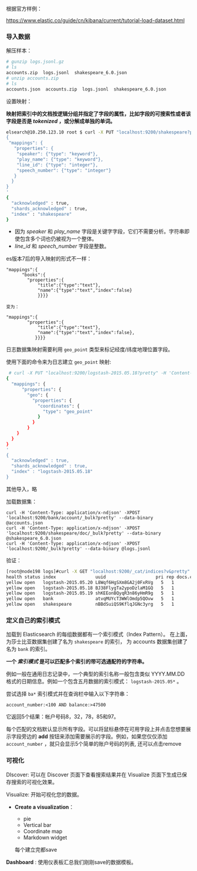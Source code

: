 根据官方样例：

 https://www.elastic.co/guide/cn/kibana/current/tutorial-load-dataset.html 



### 导入数据

解压样本：

```sh
# gunzip logs.jsonl.gz
# ls
accounts.zip  logs.jsonl  shakespeare_6.0.json
# unzip accounts.zip
# ls
accounts.json  accounts.zip  logs.jsonl  shakespeare_6.0.json
```



设置映射：

 **映射把索引中的文档按逻辑分组并指定了字段的属性，比如字段的可搜索性或者该字段是否是 *tokenized* ，或分解成单独的单词。** 

```sh
elsearch@10.250.123.10 root $ curl -X PUT "localhost:9200/shakespeare?pretty" -H 'Content-Type: application/json' -d'
{
 "mappings": {
   "properties": {
    "speaker": {"type": "keyword"},
    "play_name": {"type": "keyword"},
    "line_id": {"type": "integer"},
    "speech_number": {"type": "integer"}
   }
  }
}
'
{
  "acknowledged" : true,
  "shards_acknowledged" : true,
  "index" : "shakespeare"
}
```

- 因为 *speaker* 和 *play_name* 字段是关键字字段，它们不需要分析。字符串即使包含多个词也仍被视为一个整体。
- *line_id* 和 *speech_number* 字段是整数。

es版本7后的导入映射的形式不一样：

```
"mappings":{    
      "books":{     
        "properties":{        
            "title":{"type":"text"},
            "name":{"type":"text","index":false}
            }}}}

变为：

"mappings":{    
        "properties":{        
            "title":{"type":"text"},
            "name":{"type":"text","index":false},
		   }}}}
```





日志数据集映射需要利用 `geo_point` 类型来标记经度/纬度地理位置字段。

使用下面的命令来为日志建立 `geo_point` 映射:

```sh
 # curl -X PUT "localhost:9200/logstash-2015.05.18?pretty" -H 'Content-Type: application/json' -d'
{
  "mappings": {
      "properties": {
        "geo": {
          "properties": {
            "coordinates": {
              "type": "geo_point"
            }
          }
        }
    }
  }
}
'
{
  "acknowledged" : true,
  "shards_acknowledged" : true,
  "index" : "logstash-2015.05.18"
}
```

其他导入，略



加载数据集：

```
curl -H 'Content-Type: application/x-ndjson' -XPOST 'localhost:9200/bank/account/_bulk?pretty' --data-binary @accounts.json
curl -H 'Content-Type: application/x-ndjson' -XPOST 'localhost:9200/shakespeare/doc/_bulk?pretty' --data-binary @shakespeare_6.0.json
curl -H 'Content-Type: application/x-ndjson' -XPOST 'localhost:9200/_bulk?pretty' --data-binary @logs.jsonl
```





验证：

```sh
[root@node198 logs]#curl -X GET "localhost:9200/_cat/indices?v&pretty"
health status index               uuid                   pri rep docs.count docs.deleted store.size pri.store.size
yellow open   logstash-2015.05.20 L8Wqf6HgSXm8GA2j0FxRVg   5   1          0            0      1.1kb          1.1kb
yellow open   logstash-2015.05.18 BJ38FlygTa2ypoDzlaM1GQ   5   1          0            0      1.1kb          1.1kb
yellow open   logstash-2015.05.19 shKEEonBQyqR3n86yHmR9g   5   1          0            0      1.1kb          1.1kb
yellow open   bank                atvqMUYcT3WWlOmdp5QOvw   5   1       1000            0    474.7kb        474.7kb
yellow open   shakespeare         nBBdSuiQS9KflqJGNc3yrg   5   1          0            0      1.1kb          1.1kb
```



### 定义自己的索引模式

 加载到 Elasticsearch 的每组数据都有一个索引模式（Index Pattern）。 在上面，
为莎士比亚数据集创建了名为 `shakespeare` 的索引，
为 accounts 数据集创建了名为 `bank` 的索引。

**一个 *索引模式* 是可以匹配多个索引的带可选通配符的字符串。**

例如一般在通用日志记录中，一个典型的索引名称一般包含类似 YYYY.MM.DD 格式的日期信息。例如一个包含五月数据的索引模式： `logstash-2015.05*` 。 





尝试选择 `ba*` 索引模式并在查询栏中输入以下字符串：

```text
account_number:<100 AND balance:>47500
```

 它返回5个结果：帐户号码8，32，78，85和97。 

 每个匹配的文档默认显示所有字段。可以将鼠标悬停在可用字段上并点击您想要展示字段旁边的 **add** 按钮来添加需要展示的字段。例如，如果您仅仅添加 `account_number` ，就只会显示5个简单的账户号码的列表, 还可以点击remove



### 可视化

DIscover: 可以在 Discover 页面下查看搜索结果并在 Visualize 页面下生成已保存搜索的可视化效果。 

 Visualize: 开始可视化您的数据。 

 * **Create a visualization**：

   * pie
   *  Vertical bar
   *  Coordinate map
   *  Markdown widget

   每个建立完都save

 **Dashboard**  : 使用仪表板汇总我们刚刚save的数据模板。